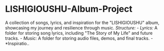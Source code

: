# LISHIGIOUSHU-Album-Project
 A collection of songs, lyrics, and inspiration for the "LISHIGIOUSHU" album, showcasing my journey and resilience through music.  *Structure:*  - *Lyrics:* A folder for storing song lyrics, including "The Story of My Life" and future tracks. - *Music:* A folder for storing audio files, demos, and final tracks. - *Inspiratio..
